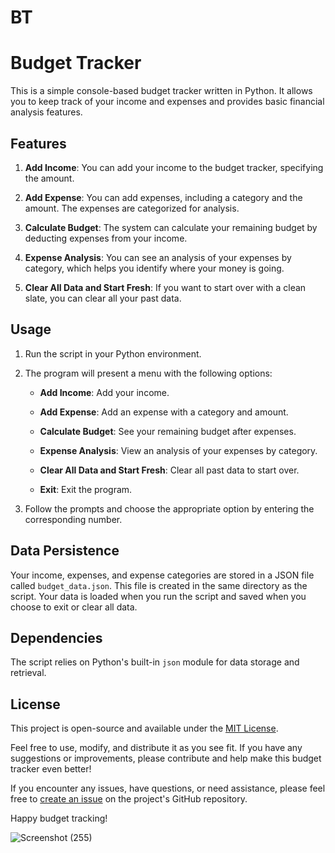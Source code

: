 # BT
# Budget Tracker

This is a simple console-based budget tracker written in Python. It allows you to keep track of your income and expenses and provides basic financial analysis features.

## Features

1. **Add Income**: You can add your income to the budget tracker, specifying the amount.

2. **Add Expense**: You can add expenses, including a category and the amount. The expenses are categorized for analysis.

3. **Calculate Budget**: The system can calculate your remaining budget by deducting expenses from your income.

4. **Expense Analysis**: You can see an analysis of your expenses by category, which helps you identify where your money is going.

5. **Clear All Data and Start Fresh**: If you want to start over with a clean slate, you can clear all your past data.

## Usage

1. Run the script in your Python environment.

2. The program will present a menu with the following options:

   - **Add Income**: Add your income.
   
   - **Add Expense**: Add an expense with a category and amount.
   
   - **Calculate Budget**: See your remaining budget after expenses.
   
   - **Expense Analysis**: View an analysis of your expenses by category.
   
   - **Clear All Data and Start Fresh**: Clear all past data to start over.
   
   - **Exit**: Exit the program.

3. Follow the prompts and choose the appropriate option by entering the corresponding number.

## Data Persistence

Your income, expenses, and expense categories are stored in a JSON file called `budget_data.json`. This file is created in the same directory as the script. Your data is loaded when you run the script and saved when you choose to exit or clear all data.

## Dependencies

The script relies on Python's built-in `json` module for data storage and retrieval.

## License

This project is open-source and available under the [MIT License](LICENSE).

Feel free to use, modify, and distribute it as you see fit. If you have any suggestions or improvements, please contribute and help make this budget tracker even better!

If you encounter any issues, have questions, or need assistance, please feel free to [create an issue](https://github.com/yourusername/budget-tracker/issues) on the project's GitHub repository.

Happy budget tracking!

![Screenshot (255)](https://github.com/adarshhhr/Budget_Tracker/assets/122380219/aae950cb-b282-40ee-8320-d44b73d32532)
